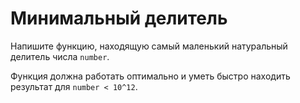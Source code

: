 # Минимальный делитель

Напишите функцию, находящую самый маленький натуральный делитель числа `number`.

Функция должна работать оптимально и уметь быстро находить результат для `number < 10^12`.
